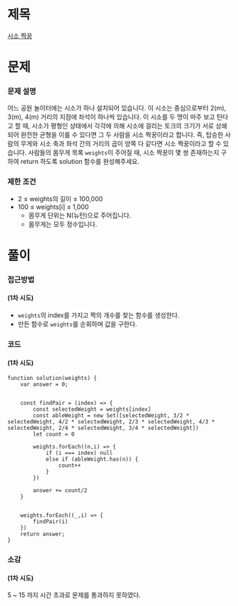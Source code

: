# 제목

[시소 짝꿍](https://school.programmers.co.kr/learn/courses/30/lessons/152996)

# 문제

### 문제 설명

어느 공원 놀이터에는 시소가 하나 설치되어 있습니다. 이 시소는 중심으로부터 2(m), 3(m), 4(m) 거리의 지점에 좌석이 하나씩 있습니다.
이 시소를 두 명이 마주 보고 탄다고 할 때, 시소가 평형인 상태에서 각각에 의해 시소에 걸리는 토크의 크기가 서로 상쇄되어 완전한 균형을 이룰 수 있다면 그 두 사람을 시소 짝꿍이라고 합니다. 즉, 탑승한 사람의 무게와 시소 축과 좌석 간의 거리의 곱이 양쪽 다 같다면 시소 짝꿍이라고 할 수 있습니다.
사람들의 몸무게 목록 `weights`이 주어질 때, 시소 짝꿍이 몇 쌍 존재하는지 구하여 return 하도록 solution 함수를 완성해주세요.

### 제한 조건

- 2 ≤ weights의 길이 ≤ 100,000
- 100 ≤ weights[i] ≤ 1,000
  - 몸무게 단위는 N(뉴턴)으로 주어집니다.
  - 몸무게는 모두 정수입니다.

# 풀이

### 접근방법

#### (1차 시도)

- `weights`의 index를 가지고 짝의 개수를 찾는 함수를 생성한다.
- 만든 함수로 `weights`를 순회하며 값을 구한다.

### 코드

#### (1차 시도)

```
function solution(weights) {
    var answer = 0;


    const findPair = (index) => {
        const selectedWeight = weights[index]
        const ableWeight = new Set([selectedWeight, 3/2 * selectedWeight, 4/2 * selectedWeight, 2/3 * selectedWeight, 4/3 * selectedWeight, 2/4 * selectedWeight, 3/4 * selectedWeight])
        let count = 0

        weights.forEach((n,i) => {
            if (i === index) null
            else if (ableWeight.has(n)) {
                count++
            }
        })

        answer += count/2
    }


    weights.forEach((_,i) => {
        findPair(i)
    })
    return answer;
}
```

### 소감

#### (1차 시도)

5 ~ 15 까지 시간 초과로 문제를 통과하지 못하였다.
